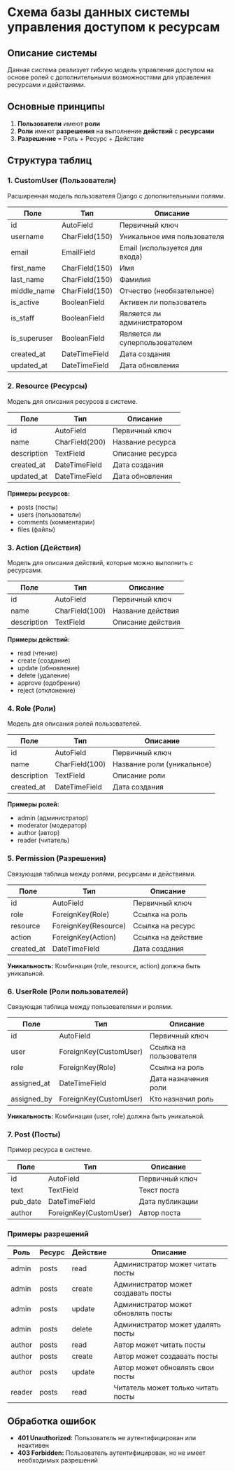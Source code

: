 # Схема базы данных системы управления доступом к ресурсам

## Описание системы

Данная система реализует гибкую модель управления доступом на основе ролей  с дополнительными возможностями для управления ресурсами и действиями.

## Основные принципы

1. **Пользователи** имеют **роли**
2. **Роли** имеют **разрешения** на выполнение **действий** с **ресурсами**
3. **Разрешение** = Роль + Ресурс + Действие

## Структура таблиц

### 1. CustomUser (Пользователи)

Расширенная модель пользователя Django с дополнительными полями.

| Поле         | Тип            | Описание                       |
| ------------ | -------------- | ------------------------------ |
| id           | AutoField      | Первичный ключ                 |
| username     | CharField(150) | Уникальное имя пользователя    |
| email        | EmailField     | Email (используется для входа) |
| first_name   | CharField(150) | Имя                            |
| last_name    | CharField(150) | Фамилия                        |
| middle_name  | CharField(150) | Отчество (необязательное)      |
| is_active    | BooleanField   | Активен ли пользователь        |
| is_staff     | BooleanField   | Является ли администратором    |
| is_superuser | BooleanField   | Является ли суперпользователем |
| created_at   | DateTimeField  | Дата создания                  |
| updated_at   | DateTimeField  | Дата обновления                |

### 2. Resource (Ресурсы)

Модель для описания ресурсов в системе.

| Поле        | Тип            | Описание         |
| ----------- | -------------- | ---------------- |
| id          | AutoField      | Первичный ключ   |
| name        | CharField(200) | Название ресурса |
| description | TextField      | Описание ресурса |
| created_at  | DateTimeField  | Дата создания    |
| updated_at  | DateTimeField  | Дата обновления  |

**Примеры ресурсов:**

- posts (посты)
- users (пользователи)
- comments (комментарии)
- files (файлы)

### 3. Action (Действия)

Модель для описания действий, которые можно выполнить с ресурсами.

| Поле        | Тип            | Описание          |
| ----------- | -------------- | ----------------- |
| id          | AutoField      | Первичный ключ    |
| name        | CharField(100) | Название действия |
| description | TextField      | Описание действия |

**Примеры действий:**

- read (чтение)
- create (создание)
- update (обновление)
- delete (удаление)
- approve (одобрение)
- reject (отклонение)

### 4. Role (Роли)

Модель для описания ролей пользователей.

| Поле        | Тип            | Описание                   |
| ----------- | -------------- | -------------------------- |
| id          | AutoField      | Первичный ключ             |
| name        | CharField(100) | Название роли (уникальное) |
| description | TextField      | Описание роли              |
| created_at  | DateTimeField  | Дата создания              |

**Примеры ролей:**

- admin (администратор)
- moderator (модератор)
- author (автор)
- reader (читатель)

### 5. Permission (Разрешения)

Связующая таблица между ролями, ресурсами и действиями.

| Поле       | Тип                  | Описание           |
| ---------- | -------------------- | ------------------ |
| id         | AutoField            | Первичный ключ     |
| role       | ForeignKey(Role)     | Ссылка на роль     |
| resource   | ForeignKey(Resource) | Ссылка на ресурс   |
| action     | ForeignKey(Action)   | Ссылка на действие |
| created_at | DateTimeField        | Дата создания      |

**Уникальность:** Комбинация (role, resource, action) должна быть уникальной.

### 6. UserRole (Роли пользователей)

Связующая таблица между пользователями и ролями.

| Поле        | Тип                    | Описание               |
| ----------- | ---------------------- | ---------------------- |
| id          | AutoField              | Первичный ключ         |
| user        | ForeignKey(CustomUser) | Ссылка на пользователя |
| role        | ForeignKey(Role)       | Ссылка на роль         |
| assigned_at | DateTimeField          | Дата назначения роли   |
| assigned_by | ForeignKey(CustomUser) | Кто назначил роль      |

**Уникальность:** Комбинация (user, role) должна быть уникальной.

### 7. Post (Посты)

Пример ресурса в системе.

| Поле     | Тип                    | Описание        |
| -------- | ---------------------- | --------------- |
| id       | AutoField              | Первичный ключ  |
| text     | TextField              | Текст поста     |
| pub_date | DateTimeField          | Дата публикации |
| author   | ForeignKey(CustomUser) | Автор поста     |


### Примеры разрешений

| Роль   | Ресурс | Действие | Описание                            |
| ------ | ------ | -------- | ----------------------------------- |
| admin  | posts  | read     | Администратор может читать посты    |
| admin  | posts  | create   | Администратор может создавать посты |
| admin  | posts  | update   | Администратор может обновлять посты |
| admin  | posts  | delete   | Администратор может удалять посты   |
| author | posts  | read     | Автор может читать посты            |
| author | posts  | create   | Автор может создавать посты         |
| author | posts  | update   | Автор может обновлять свои посты    |
| reader | posts  | read     | Читатель может только читать посты  |


## Обработка ошибок

- **401 Unauthorized:** Пользователь не аутентифицирован или неактивен
- **403 Forbidden:** Пользователь аутентифицирован, но не имеет необходимых разрешений
